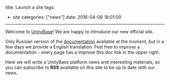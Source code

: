 title: Launch a site
tags:
  - site
categories: ["news"]
date: 2016-04-06 18:01:00
---
Welcome to [UnityBase](https://unitybase.info/)! We are happy to introduce our new official site.

Only Russian version of the [documentation](/ru/docs/) available at the moment, but in a few days we provide a English translation. Feel free to improve a documentation - every page has a _improve this doc_ link in the upper right.

Here we will write a UnityBase platform news and interesting materials, so you can subscribe to **RSS** available on this site to be up to date with our news.
